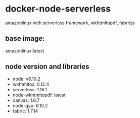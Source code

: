 # docker-node-serverless

amazonlinux with serverless framework, wkhtmltopdf, fabricjs 
## base image: 
amazonlinux:latest 

## node version and libraries
- node:  v6.10.2
- wkhtmltox: 0.12.4
- serverless: 1.16.1
- node-wkhtmltopdf: latest
- canvas: 1.6.7
- node-gyp: 6.10.2
- fabric: 1.7.14
 

